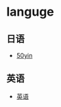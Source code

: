 <!-- <link rel="stylesheet" type="text/css" href="/themes/newsprint.css"> -->

# languge
## 日语
* [50yin](/language/japen/50yin.md)  

## 英语

* [英语](/english/)  


